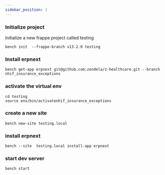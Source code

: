 ```yaml
---
sidebar_position: 1
---
```



### Initialize project
Initialize a new frappe project called testing
```shell
bench init  --frappe-branch v13.2.0 testing
```

### Install erpnext
```shell
bench get-app erpnext git@github.com:zendela/z-healthcare.git --branch nhif_insurance_exceptions
```
### activate the virtual env
```shell
cd testing
source env/bin/activatenhif_insurance_exceptions
```
### create a new site 
```shell
bench new-site testing.local
```
### install erpnext
```shell
bench --site  testing.local install-app erpnext
```

### start dev server
```shell
bench start
```



